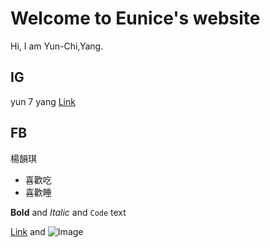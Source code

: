 # Welcome to Eunice's website

Hi, I am Yun-Chi,Yang.



## IG
yun 7 yang
[Link](https://www.instagram.com/yun_7_yang/)
## FB
楊韻琪

- 喜歡吃
- 喜歡睡



**Bold** and _Italic_ and `Code` text

[Link](url) and ![Image](src)
```

